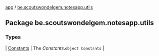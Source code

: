 [app](../index.md) / [be.scoutswondelgem.notesapp.utils](./index.md)

## Package be.scoutswondelgem.notesapp.utils

### Types

| [Constants](-constants/index.md) | The *Constants*.`object Constants` |

